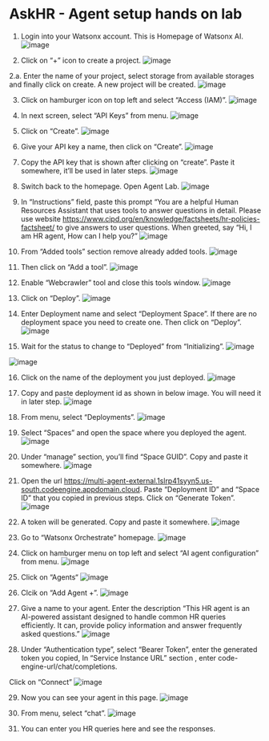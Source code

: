 
# AskHR - Agent setup hands on lab


1.	Login into your Watsonx account. This is Homepage of Watsonx AI.
![image](https://github.ibm.com/skol/agentic-ai-client-bootcamp/assets/448234/1c610c35-3ed2-4884-af05-378cf1a9026f)

2.  Click on “+” icon to create a project.
![image](https://github.ibm.com/skol/agentic-ai-client-bootcamp/assets/448234/092e17a5-b5c6-47fd-b667-9bda4d7a1d79)

2.a. Enter the name of your project, select storage from available storages and finally click on create. A new project will be created.
![image](https://github.ibm.com/skol/agentic-ai-client-bootcamp/assets/448234/435e66c7-ccac-4cb3-9894-3a7a9682d1b5)

3.	Click on hamburger icon on top left and select “Access (IAM)”.
![image](https://github.ibm.com/skol/agentic-ai-client-bootcamp/assets/448234/ff8c1558-3dd3-4dac-a959-ec73ed1ae7bd)

4.	In next screen, select “API Keys” from menu.
![image](https://github.ibm.com/skol/agentic-ai-client-bootcamp/assets/448234/84502dbb-847e-4669-b8fb-c3537af0c5f7)

5.	Click on “Create”.
![image](https://github.ibm.com/skol/agentic-ai-client-bootcamp/assets/448234/9dd51568-2e5e-4247-9855-f0b8cc8ebde5)

6.	Give your API key a name, then click on “Create”.
![image](https://github.ibm.com/skol/agentic-ai-client-bootcamp/assets/448234/8dbaaf0d-701d-47e2-bb50-02ece08743ad)

7.	Copy the API key that is shown after clicking on “create”. Paste it somewhere, it’ll be used in later steps.
![image](https://github.ibm.com/skol/agentic-ai-client-bootcamp/assets/448234/08e78454-4215-4c4c-a345-eb4e47e4e96a)

8.	Switch back to the homepage. Open Agent Lab.
![image](https://github.ibm.com/skol/agentic-ai-client-bootcamp/assets/448234/3d3d326e-1ffd-4840-9dd3-f42b916df25e)

9.	In “Instructions” field, paste this prompt “You are a helpful Human Resources Assistant that uses tools to answer questions in detail. Please use website https://www.cipd.org/en/knowledge/factsheets/hr-policies-factsheet/ to give answers to user questions. When greeted, say “Hi, I am HR agent, How can I help you?”
![image](https://github.ibm.com/skol/agentic-ai-client-bootcamp/assets/448234/89d76397-f6a4-443b-9db3-5ac5eec87dce)

10.	From “Added tools” section remove already added tools.
![image](https://github.ibm.com/skol/agentic-ai-client-bootcamp/assets/448234/f9babe58-af67-4949-84c6-59929de8d245)


11.	Then click on “Add a tool”.
![image](https://github.ibm.com/skol/agentic-ai-client-bootcamp/assets/448234/f0b9951c-9f4a-4c95-bb9c-3d19fde31733)

12.	Enable “Webcrawler” tool and close this tools window.
![image](https://github.ibm.com/skol/agentic-ai-client-bootcamp/assets/448234/39278f5c-c4d8-4ccc-86e1-59387b7f9a39)

13.	Click on “Deploy”.
![image](https://github.ibm.com/skol/agentic-ai-client-bootcamp/assets/448234/beb17362-bb32-4d1c-b302-49f56ffac6f7)

14. Enter Deployment name and select “Deployment Space”. If there are no deployment space you need to create one. Then click on “Deploy”.
![image](https://github.ibm.com/skol/agentic-ai-client-bootcamp/assets/448234/3f6a67f3-3641-4dd8-9242-f2cf46b52304)

15.	Wait for the status to change to “Deployed” from “Initializing”.
![image](https://github.ibm.com/skol/agentic-ai-client-bootcamp/assets/448234/3e11b861-3e30-4264-a830-6d5c3d894d22)

![image](https://github.ibm.com/skol/agentic-ai-client-bootcamp/assets/448234/3f615f68-d477-4049-a872-7f736f65bf57)

16.	Click on the name of the deployment you just deployed.
![image](https://github.ibm.com/skol/agentic-ai-client-bootcamp/assets/448234/52ede322-af38-4888-93fd-aec3b494595f)

17.	Copy and paste deployment id as shown in below image. You will need it in later step.
![image](https://github.ibm.com/skol/agentic-ai-client-bootcamp/assets/448234/0060ea89-bd3f-4480-889e-5c7a665fd622)

18.	From menu, select “Deployments”.
![image](https://github.ibm.com/skol/agentic-ai-client-bootcamp/assets/448234/87bf8b8f-298a-4260-b7e4-80404eca4be5)

19.	Select “Spaces” and open the space where you deployed the agent.
![image](https://github.ibm.com/skol/agentic-ai-client-bootcamp/assets/448234/c0e46167-d1e1-473e-9d18-f5cf31cd192f)

20.	Under “manage” section, you’ll find “Space GUID”. Copy and paste it somewhere.
![image](https://github.ibm.com/skol/agentic-ai-client-bootcamp/assets/448234/9fef8f92-6ff5-4cb6-9de9-ba0a93022aea)

21.	Open the url https://multi-agent-external.1slrp41syyn5.us-south.codeengine.appdomain.cloud.
Paste “Deployment ID” and “Space ID” that you copied in previous steps. 
Click on “Generate Token”.
![image](https://github.ibm.com/skol/agentic-ai-client-bootcamp/assets/448234/5077513b-9d7f-4aa5-bde9-789fa959c8ad)

22.	A token will be generated. Copy and paste it somewhere.
![image](https://github.ibm.com/skol/agentic-ai-client-bootcamp/assets/448234/0472b3f0-5a33-427c-a56e-0275fd46f2e3)

23.	Go to “Watsonx Orchestrate” homepage. 
![image](https://github.ibm.com/skol/agentic-ai-client-bootcamp/assets/448234/dee4595e-52c6-420c-9a0c-c50bb1674c32)

24.	Click on hamburger menu on top left and select “AI agent configuration” from menu.
![image](https://github.ibm.com/skol/agentic-ai-client-bootcamp/assets/448234/301540da-a3dd-462a-9e36-3c14800a550b)

25.	Click on “Agents“
![image](https://github.ibm.com/skol/agentic-ai-client-bootcamp/assets/448234/7e5fb891-47f2-4cd8-9b6f-0dfd829061c8)

26.	Clcik on “Add Agent +”.
![image](https://github.ibm.com/skol/agentic-ai-client-bootcamp/assets/448234/f1c5aad8-7cd8-4f93-a95d-a87f4cfc33b6)

27.	Give a name to your agent. Enter the description “This HR agent is an AI-powered assistant designed to handle common HR queries efficiently. It can, provide policy information and answer frequently asked questions.”
![image](https://github.ibm.com/skol/agentic-ai-client-bootcamp/assets/448234/9b9fc350-8456-45e1-a08a-87b030471eae)

28.	Under “Authentication type”, select “Bearer Token”, enter the generated token you copied, In “Service Instance URL” section , enter code-engine-url/chat/completions.

Click on “Connect”
![image](https://github.ibm.com/skol/agentic-ai-client-bootcamp/assets/448234/7c0ebc9d-42a7-4682-8104-8d74d67f3dc0)



29.	Now you can see your agent in this page.
![image](https://github.ibm.com/skol/agentic-ai-client-bootcamp/assets/448234/eca781c4-1561-4705-a9b1-06c5cd1465c1)

30.	From menu, select “chat”.
![image](https://github.ibm.com/skol/agentic-ai-client-bootcamp/assets/448234/2edec37b-a049-463b-84d3-6b160cf815c2)

31.	You can enter you HR queries here and see the responses.





































